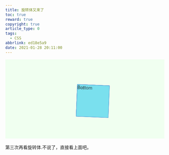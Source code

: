 ```yaml
---
title: 旋转体又来了
toc: true
reward: true
copyright: true
article_type: 0
tags:
  - CSS
abbrlink: ed18e5a9
date: 2021-01-28 20:11:00
---
```


 <style>
    .box_cube_2021_outer{
        background: honeydew;
        overflow-x: hidden;
        width: 500px;
        height: 250px;
        position: relative;
    }
    .box_cube_2021{
        
        width: 100px;
        height: 100px;
        position: absolute;
        top: 66px;
        bottom: 0;
        left: 200px;
        right: 0;
        transform-style: preserve-3d;
        /* font-size: 30px; */
        animation: cube_action 3s linear infinite;
    }
    .box_cube_2021 li{
        border: 1px solid rgb(78, 148, 214);
        width: 100px;
        height: 100px;
        list-style: none;
        border-radius: 1px;
        position: absolute;
        background: rgb(121, 224, 238);
        transition: all 1.5s ease-in-out;
        opacity: .8;
    }
    .box_cube_2021:hover li:hover{
        transition: .3s;
        color: yellow;
        font-weight: bold;
        opacity: .4;
    }
        .box_cube_2021:hover .box_cube_2021-front{
        transform: translateZ(50px);
        background: red;
    }
        .box_cube_2021:hover .box_cube_2021-back{
        transform: translateZ(-50px);
        background: orange;
    }
        .box_cube_2021:hover .box_cube_2021-left{
        background: green;
        transform: translateX(-50px) rotateY(-90deg);
    }
        .box_cube_2021:hover .box_cube_2021-right{
        background: blue;
        transform: translateX(50px) rotateY(90deg);
    }
        .box_cube_2021:hover .box_cube_2021-top{
        background: yellow;
        transform: translateY(-50px) rotateX(90deg);
    }
        .box_cube_2021:hover .box_cube_2021-bottom{
        background: white;
        transform: translateY(50px) rotateX(-90deg);
    }
    @keyframes cube_action{
            0%{
                /* transform: rotateX(-45deg) rotateY(0deg) rotateZ(-45deg); */
                transform: rotate3d(0,0,0,0deg);
            }
            100%{
                transform: rotate3d(1,1,1,360deg);
                /* transform: rotateX(-45deg) rotateY(360deg) rotateZ(-45deg); */
            }
        }
</style>
<nav class="box_cube_2021_outer base_article_header_pic">
    <ul class="box_cube_2021">
        <li class="box_cube_2021-front">Front</li>
        <li class="box_cube_2021-back">Back</li>
        <li class="box_cube_2021-left">Left</li>
        <li class="box_cube_2021-right">Right</li>
        <li class="box_cube_2021-top">Top</li>
        <li class="box_cube_2021-bottom">Bottom</li>
    </ul>
</nav>

<br>
第三次再看旋转体.不说了，直接看上面吧。
